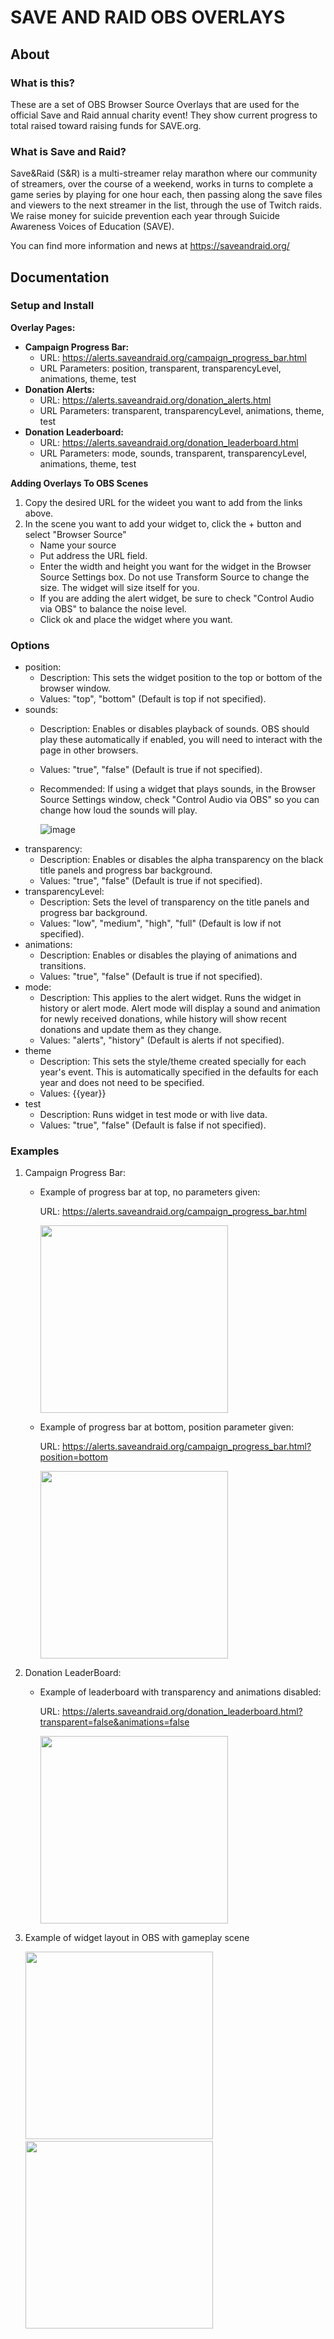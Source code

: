 # SAVE AND RAID OBS OVERLAYS
## About
### What is this?
These are a set of OBS Browser Source Overlays that are used for the official Save and Raid annual charity event! They show current progress to total raised toward raising funds for SAVE.org.

### What is Save and Raid?
Save&Raid (S&R) is a multi-streamer relay marathon where our community of streamers, over the course of a weekend, works in turns to complete a game series by playing for one hour each, then passing along the save files and viewers to the next streamer in the list, through the use of Twitch raids. We raise money for suicide prevention each year through Suicide Awareness Voices of Education (SAVE).

You can find more information and news at https://saveandraid.org/

## Documentation
### Setup and Install
**Overlay Pages:**
  - **Campaign Progress Bar:**
    - URL: https://alerts.saveandraid.org/campaign_progress_bar.html
    - URL Parameters: position, transparent, transparencyLevel, animations, theme, test
  - **Donation Alerts:**
    - URL: https://alerts.saveandraid.org/donation_alerts.html
    - URL Parameters: transparent, transparencyLevel, animations, theme, test
  - **Donation Leaderboard:**
    - URL: https://alerts.saveandraid.org/donation_leaderboard.html
    - URL Parameters: mode, sounds, transparent, transparencyLevel, animations, theme, test
 
**Adding Overlays To OBS Scenes**
  1. Copy the desired URL for the wideet you want to add from the links above.
  2. In the scene you want to add your widget to, click the + button and select "Browser Source"
     - Name your source
     - Put address the URL field.
     - Enter the width and height you want for the widget in the Browser Source Settings box. Do not use Transform Source to change the size. The widget will size itself for you.
     - If you are adding the alert widget, be sure to check "Control Audio via OBS" to balance the noise level.
     - Click ok and place the widget where you want.

### Options
  - position:
      - Description: This sets the widget position to the top or bottom of the browser window.
      - Values: "top", "bottom" (Default is top if not specified).
  - sounds:
      - Description: Enables or disables playback of sounds. OBS should play these automatically if enabled, you will need to interact with the page in other browsers.
      - Values: "true", "false" (Default is true if not specified).
      - Recommended: If using a widget that plays sounds, in the Browser Source Settings window, check "Control Audio via OBS" so you can change how loud the sounds will play.
        
        ![image](https://github.com/CaptainPeelcard/SaveAndRaid-OBS-Overlays/assets/134344260/cc16e9d2-95ff-4b75-81df-4097a4710b32)
  - transparency:
      - Description: Enables or disables the alpha transparency on the black title panels and progress bar background.
      - Values: "true", "false" (Default is true if not specified).
  - transparencyLevel:
      - Description: Sets the level of transparency on the title panels and progress bar background.
      - Values: "low", "medium", "high", "full" (Default is low if not specified).
  - animations:
      - Description: Enables or disables the playing of animations and transitions.
      - Values: "true", "false" (Default is true if not specified).
  - mode:
      - Description: This applies to the alert widget. Runs the widget in history or alert mode. Alert mode will display a sound and animation for newly received donations, while history will show recent donations and update them as they change.
      - Values: "alerts", "history" (Default is alerts if not specified).
  - theme
      - Description: This sets the style/theme created specially for each year's event. This is automatically specified in the defaults for each year and does not need to be specified.
      - Values: {{year}}
  - test
      - Description: Runs widget in test mode or with live data.
      - Values: "true", "false" (Default is false if not specified).

### Examples
1. Campaign Progress Bar:
   - Example of progress bar at top, no parameters given:
     
       URL: https://alerts.saveandraid.org/campaign_progress_bar.html
     
       <img src="https://github.com/CaptainPeelcard/SaveAndRaid-OBS-Overlays/assets/134344260/3f7b1ece-cc1a-4203-b1e5-1f85f3af82a4" width="300">
     
   - Example of progress bar at bottom, position parameter given:

      URL: https://alerts.saveandraid.org/campaign_progress_bar.html?position=bottom
     
      <img src="https://github.com/CaptainPeelcard/SaveAndRaid-OBS-Overlays/assets/134344260/e9bece5d-ae3e-4977-ad20-a3ecd693d11d" width="300">

2. Donation LeaderBoard:
    - Example of leaderboard with transparency and animations disabled:

        URL: https://alerts.saveandraid.org/donation_leaderboard.html?transparent=false&animations=false

      <img src="https://github.com/CaptainPeelcard/SaveAndRaid-OBS-Overlays/assets/134344260/7bb40037-8e62-40db-956b-da4d34356d4f" width="300">


3. Example of widget layout in OBS with gameplay scene

     <img src="https://github.com/CaptainPeelcard/SaveAndRaid-OBS-Overlays/assets/134344260/c2fac7a5-feec-48a8-ba6e-a785a1cbaf2f" width="300">&nbsp;&nbsp;&nbsp;&nbsp;&nbsp;&nbsp;&nbsp;&nbsp;&nbsp;&nbsp;&nbsp;<img src="https://github.com/CaptainPeelcard/SaveAndRaid-OBS-Overlays/assets/134344260/d0b2d059-19c6-4109-b70d-32808c1e8c4f" width="300">


     
